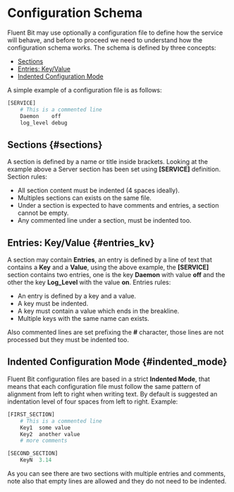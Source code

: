 # Configuration Schema

Fluent Bit may use optionally a configuration file to define how the service will behave, and before to proceed we need to understand how the configuration schema works. The schema is defined by three concepts:

- [Sections](#sections)
- [Entries: Key/Value](#entries_kv)
- [Indented Configuration Mode](#indented_mode)

A simple example of a configuration file is as follows:

```Python
[SERVICE]
    # This is a commented line
    Daemon    off
    log_level debug
```

## Sections {#sections}

A section is defined by a name or title inside brackets. Looking at the example above a Server section has been set using __[SERVICE]__ definition. Section rules:

* All section content must be indented (4 spaces ideally).
* Multiples sections can exists on the same file.
* Under a section is expected to have comments and entries, a section cannot be empty.
* Any commented line under a section, must be indented too.

## Entries: Key/Value {#entries_kv}

A section may contain __Entries__, an entry is defined by a line of text that contains a __Key__ and a __Value__, using the above example, the __[SERVICE]__ section contains two entries, one is the key __Daemon__ with value __off__ and the other the key __Log\_Level__ with the value __on__. Entries rules:

* An entry is defined by a key and a value.
* A key must be indented.
* A key must contain a value which ends in the breakline.
* Multiple keys with the same name can exists.

Also commented lines are set prefixing the __#__ character, those lines are not processed but they must be indented too.

## Indented Configuration Mode {#indented_mode}

Fluent Bit configuration files are based in a strict __Indented Mode__,  that means that each configuration file must follow the same pattern of alignment from left to right when writing text. By default is suggested an indentation level of four spaces from left to right. Example:

```Python
[FIRST_SECTION]
    # This is a commented line
    Key1  some value
    Key2  another value
    # more comments

[SECOND_SECTION]
    KeyN  3.14
```

As you can see there are two sections with multiple entries and comments, note also that empty lines are allowed and they do not need to be indented.
